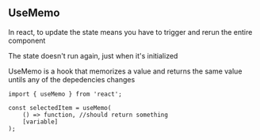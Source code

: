 ## UseMemo

In react, to update the state means you have to trigger and rerun the entire component

The state doesn't run again, just when it's initialized

UseMemo is a hook that memorizes a value and returns the same value untils any of the depedencies changes

```
import { useMemo } from 'react';

const selectedItem = useMemo(
    () => function, //should return something
    [variable]
);
```